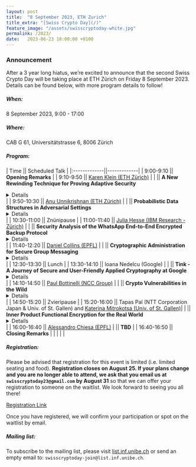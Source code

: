 ```yaml
---
layout: post
title:  "8 September 2023, ETH Zurich"
title_extra: "[Swiss Crypto Day](/)"
feature_image: "/assets/swisscryptoday-white.jpg"
permalink: /2023/
date:   2023-06-23 18:00:00 +0100
---
```



### Announcement

After a 3 year long hiatus, we’re excited to announce that the second Swiss Crypto Day will be taking place at ETH Zürich on Friday 8 September 2023. Details can be found below, with more program details to follow! 

##### When: 
8 September 2023, 9:00 - 17:00
 
##### Where: 
CAB G 61, Universitätstrasse 6, 8006 Zürich

##### Program:

| Time || Scheduled Talk      |
|:-------------||-------------|
|  9:00-9:10   || **Opening Remarks** |
|  9:10-9:50   || [Karen Klein (ETH Zürich)](https://foc.ethz.ch/people/karenklein.html) |
|              ||  **A New Rewinding Technique for Proving Adaptive Security** <details close>For many cryptographic primitives, it is relatively easy to achieve selective security (where the adversary commits a-priori to some of the choices to be made later in the attack) but has shown difficult to achieve the more natural notion of adaptive security (where the adversary can make all choices on-the-fly as the attack progresses). A prominent example is the construction of prefix-constrained pseudorandom functions by Goldreich, Goldwasser and Micali [GGM84]. In this talk we discuss the difficulty of proving adaptive security of the GGM construction and how we could finally solve the problem using a novel rewinding technique.This talk is based on joint work with Dennis Hofheinz and Julia Kastner.</details> |
|  9:50-10:30  || [Anu Unnikrishnan (ETH Zürich)](https://www.anu-unnikrishnan.com/) |
|              || **Probabilistic Data Structures in Adversarial Settings**  <details close>Probabilistic data structures (PDS) compactly represent data, at the cost of giving approximate answers to queries about the data. Examples include Bloom filters for membership queries, HyperLogLog for cardinality estimation, and Count-Min sketches for frequency estimation. PDS are commonplace in today's computing systems, finding use in applications such as database query speedup, detection of anomalies in network traffic, certificate revocation systems, and more. While PDS are designed to work reliably under benign inputs, nowadays they are often used in settings where adversaries can gain benefit from carefully selecting inputs. In this talk, I’ll discuss the security issues of deploying PDS in adversarial settings, and how to protect them.</details>  |
| 10:30-11:00  || Znünipause |
| 11:00-11:40  || [Julia Hesse (IBM Research - Zürich)](https://research.ibm.com/people/julia-hesse) |
|              || **Security Analysis of the WhatsApp End-to-End Encrypted Backup Protocol** <details close>WhatsApp is an end-to-end encrypted (E2EE) messaging service used by billions of people. In late 2021, WhatsApp rolled out a new protocol for backing up chat histories. The E2EE WhatsApp backup protocol (WBP) allows users to recover their chat history from passwords, leaving WhatsApp oblivious of the actual encryption keys. The WBP builds upon the OPAQUE framework for password-based key exchange, which is currently undergoing standardization. While considerable efforts have gone into the design and auditing of the WBP, the complexity of the protocol’s design and shortcomings in the existing security analyses of its building blocks make it hard to understand the actual security guarantees that the WBP provides. In this work, we provide the first formal security analysis of the WBP. Our analysis in the universal composability (UC) framework confirms that the WBP provides strong protection of users’ chat history and passwords. It also shows that a corrupted server can under certain conditions make more password guesses than what previous analysis suggests.</details>|
| 11:40-12:20  || [Daniel Collins (EPFL)](https://ic-people.epfl.ch/~dcollins/) |
|              || **Cryptographic Administration for Secure Group Messaging** <details close>Many real-world group messaging systems delegate group administration to the application level, failing to provide formal guarantees related to group membership. Taking a cryptographic approach to group administration can prevent both implementation and protocol design pitfalls that result in a loss of confidentiality and consistency for group members. In this work, we introduce a cryptographic framework for the design of group messaging protocols that offer strong security guarantees for group membership. To this end, we extend the continuous group key agreement (CGKA) paradigm used in the recently completed IETF MLS group messaging standardisation process and introduce the administrated CGKA (A-CGKA) primitive. Our primitive natively enables a subset of group members, the group admins, to control the addition and removal of parties and to update their own keying material in a secure manner. We embed A-CGKA with a novel correctness notion which provides guarantees for group evolution and consistency, and a security model that prevents even corrupted (non-admin) members from forging messages that add new users to a group. Moreover, we present two efficient and modular constructions of group administrators that are correct and secure with respect to our definitions. Finally, we propose, implement, and benchmark an efficient extension of MLS that integrates cryptographic administrators. Our constructions admit little overhead over running a CGKA and can be extended to support advanced admin functionalities.</details>|
| 12:30-13:30  || Lunch |
| 13:30-14:10  || Ioana Nedelcu (Google) |
|              || **Tink - A Journey of Secure and User-Friendly Applied Cryptography at Google** <details close>The talk aims to explore the evolution of Tink, the open-source cryptography library developed by Google over the last few years, and highlight its significant impact on the field of applied cryptography, while focusing on its design goals, successes, challenges, and future directions. The presentation will emphasize Tink's role as a tool that empowers individuals without deep cryptographic expertise to incorporate strong secure practices seamlessly into their applications. Focusing on the importance of secure, easy-to-use, and difficult-to-misuse cryptographic tools, we will delve into Tink's robust features -such as keys, keysets and comprehensive support for key management, but we will also address some suboptimal decisions and challenges faced during its development. In the final, we will touch upon the future roadmap of Google's cryptographic library.</details>|
| 14:10-14:50  || [Paul Bottinelli (NCC Group)](https://research.nccgroup.com/author/pbottine/) |
|              || **Crypto Vulnerabilities in the Wild** <details close>In this talk, Paul will present a few selected cryptography vulnerabilities identified through security reviews conducted by the Cryptography Services team at NCC Group. The presentation will start with an exploration of security flaws found in blockchain deployments, including a biased ChaCha20-based Random Number Generator due to erroneous programming language translation and an issue related to a missing parameter in the Fiat-Shamir computation of a Verifiable Random Function (VRF) leading to the break of its uniqueness property. The speaker will also discuss an ECDSA signature forgery arising from a missing step in the verification process, frequently affecting even modern threshold ECDSA implementations, as well as a TLS authentication bypass leveraging a poor state-machine design. This presentation will highlight the range of issues discovered during cryptography reviews and hopefully help cryptographers and developers avoid such errors.</details> |
| 14:50-15:20  || Zvieripause |
| 15:20-16:00  || Tapas Pal (NTT Corporation Japan & Univ. of St. Gallen) and [Katerina Mitrokotsa (Univ. of St. Gallen)](https://www.unisg.ch/en/university/about-us/organisation/detail/person-id/2e889d58-6b54-431b-ae0e-3198ed46444a/)|
|              || **Inner Product Functional Encryption for the Real World** <details close>Functional encryption (FE) is an advanced cryptographic primitive that enables elegant access control over encrypted data. Predicate inner product functional encryption (P-IPFE) is essentially attribute-based IPFE (AB-IPFE) which additionally hides attributes associated to ciphertexts.  In P-IPFE, a message x is encrypted under an attribute w and a secret key is generated for a pair (y,v) such that recovery of <x,y> requires the vectors w,v to satisfy a linear relation. We call a P-IPFE unbounded if it can encrypt unbounded length attributes and message vectors, producing an input-specific ciphertext size. We construct the first unbounded zero and non-zero predicate IPFE (UZP-IPFE) which recovers <x,y> if <w,v> is zero and non-zero respectively from standard and well-established assumptions. Our proposed P-IPFE can be useful in many realistic settings e.g. for Hamming distance-based biometric authentication and cloud-assisted computing, while providing strong privacy guarantees.</details> |
| 16:00-16:40  || [Alessandro Chiesa (EPFL)](https://people.epfl.ch/alessandro.chiesa?lang=en) 
|              || **TBD** |
| 16:40-16:50  || **Closing Remarks** |
| | | |


##### Registration: 

Please be advised that registration for this event is limited (i.e. limited seating and food). <b>Registration closes on August 25. If your plans change and you are no longer able to attend, we ask that you email us at `swisscryptoday23@gmail.com` by August 31</b> so that we can offer your registration to someone on the waitlist. We look forward to seeing you all there!

[Registration Link](https://forms.gle/jxq9RizniwxsyXR16)

Once you have registered, we will confirm your participation or spot on the waitlist by email.

##### Mailing list:

To subscribe to the mailing list, please visit [list.inf.unibe.ch](https://list.inf.unibe.ch/postorius/lists/swisscryptoday.list.inf.unibe.ch/) or send an empty email to: `swisscryptoday-join@list.inf.unibe.ch`.
